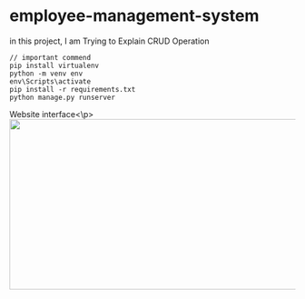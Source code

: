 # employee-management-system
in this project, I am Trying to Explain CRUD Operation

    // important commend
    pip install virtualenv 
    python -m venv env
    env\Scripts\activate
    pip install -r requirements.txt
    python manage.py runserver 

<p>Website interface<\p>
<img src="https://i.postimg.cc/WbpDKMkt/Screenshot-70.png" width="600" height="300">

